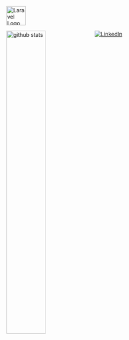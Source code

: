 <p align="left"><a href="https://laravel.com" target="_blank"><img src="https://media0.giphy.com/media/hrC8eh0xk1vDfQnRKG/giphy.gif?cid=6c09b952it2yn4pr1lf4j3c1vry53nhhkdg6y8pt23jeb3s8&ep=v1_internal_gif_by_id&rid=giphy.gif&ct=s" width="50" alt="Laravel Logo"></a></p>

</p>

<img src="https://github-readme-stats.vercel.app/api?username=CertifiedBadB&show_icons=true&theme=gotham" alt="github stats" width="45%" align="left"/>

<a href="<https://www.linkedin.com/in/jordy-huijgens-319406250>">![LinkedIn](https://img.shields.io/badge/LinkedIn-0077B5?style=for-the-badge&logo=linkedin&logoColor=white)</a>


